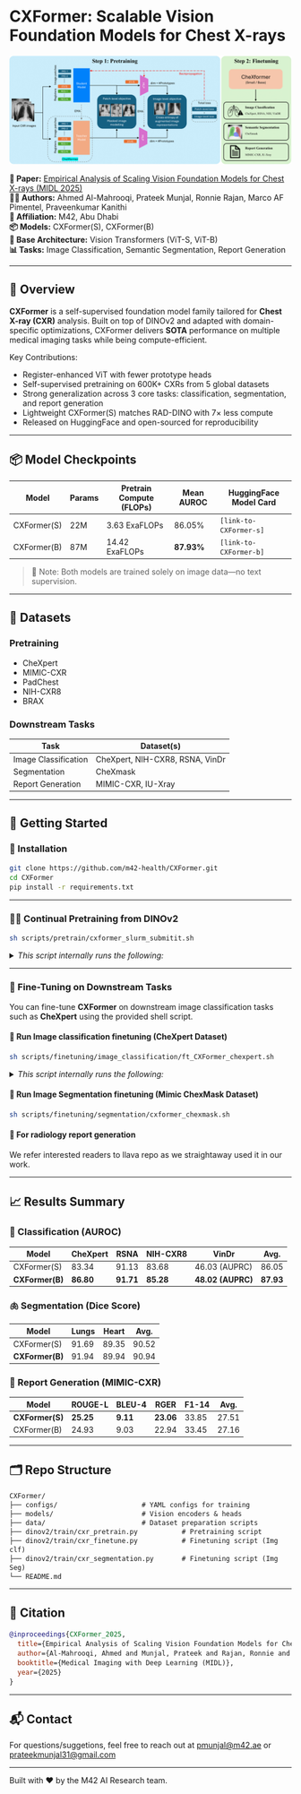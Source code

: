 # CXFormer: Scalable Vision Foundation Models for Chest X-rays

![CXFormer](figures/overview.png) <!-- Placeholder for a banner image -->

**📄 Paper:** [Empirical Analysis of Scaling Vision Foundation Models for Chest X-rays (MIDL 2025)](LINK_TO_PAPER)  
**👨‍⚕️ Authors:** Ahmed Al-Mahrooqi, Prateek Munjal, Ronnie Rajan, Marco AF Pimentel, Praveenkumar Kanithi  
**📍 Affiliation:** M42, Abu Dhabi  
**📦 Models:** CXFormer(S), CXFormer(B)  
**🧠 Base Architecture:** Vision Transformers (ViT-S, ViT-B)  
**📊 Tasks:** Image Classification, Semantic Segmentation, Report Generation

---

## 🔬 Overview

**CXFormer** is a self-supervised foundation model family tailored for **Chest X-ray (CXR)** analysis. Built on top of DINOv2 and adapted with domain-specific optimizations, CXFormer delivers **SOTA** performance on multiple medical imaging tasks while being compute-efficient.

Key Contributions:
- Register-enhanced ViT with fewer prototype heads
- Self-supervised pretraining on 600K+ CXRs from 5 global datasets
- Strong generalization across 3 core tasks: classification, segmentation, and report generation
- Lightweight CXFormer(S) matches RAD-DINO with 7× less compute
- Released on HuggingFace and open-sourced for reproducibility

---

## 📦 Model Checkpoints

| Model      | Params | Pretrain Compute (FLOPs) | Mean AUROC | HuggingFace Model Card |
|------------|--------|---------------------------|-------------|-------------------------|
| CXFormer(S)  | 22M    | 3.63 ExaFLOPs             | 86.05%      | `[link-to-CXFormer-s]`    |
| CXFormer(B)  | 87M    | 14.42 ExaFLOPs            | **87.93%**  | `[link-to-CXFormer-b]`    |

> 📌 Note: Both models are trained solely on image data—no text supervision.

---

## 🧪 Datasets

### Pretraining
- CheXpert
- MIMIC-CXR
- PadChest
- NIH-CXR8
- BRAX

### Downstream Tasks
| Task                | Dataset(s)                        |
|---------------------|-----------------------------------|
| Image Classification| CheXpert, NIH-CXR8, RSNA, VinDr   |
| Segmentation        | CheXmask                          |
| Report Generation   | MIMIC-CXR, IU-Xray                |

---

## 🚀 Getting Started

### 🔧 Installation

```bash
git clone https://github.com/m42-health/CXFormer.git
cd CXFormer
pip install -r requirements.txt
```

---

### 🏋️‍♀️ Continual Pretraining from DINOv2

```bash
sh scripts/pretrain/cxformer_slurm_submitit.sh
```
<details>
  <summary><i>This script internally runs the following:</i></summary>

```bash
export PYTORCH_CUDA_ALLOC_CONF=max_split_size_mb:256 # to reduce fragmentation

n_nodes=1

cfg_file=dinov2/configs/pretrain/chexformer_small.yaml

PYTHONPATH=. python dinov2/run/train/train.py \
--nodes $n_nodes \
--nodelist "worker-13" \
--config-file $cfg_file \
--output-dir output_ablations_new/pretrain/chexformer_small_slurm/
```
</details>

---

### 🎯 Fine-Tuning on Downstream Tasks

You can fine-tune **CXFormer** on downstream image classification tasks such as **CheXpert** using the provided shell script.

#### 🚀 Run Image classification finetuning (CheXpert Dataset)

```bash
sh scripts/finetuning/image_classification/ft_CXFormer_chexpert.sh
```
<details>
  <summary><i>This script internally runs the following:</i></summary>

```bash
export CUDA_VISIBLE_DEVICES=0
n_epochs=100
pretrained_wt="m42-health/Scan42-small"

PYTHONPATH=. deepspeed dinov2/train/cxr_finetune.py \
  --config-file dinov2/configs/downstream/classification/CXFormer_chexpert_small.yaml \
  --output-dir output_ablations_new/finetune/CXFormer_chexpert \
  --exp-name ft_CXFormer \
  --pretrained-weights $pretrained_wt \
  --model-type dinov2 \
  --num-epochs $n_epochs \
  --batch-size 10 \
  --num_workers 1 \
  --seed 7479 \
  --cls-n-layers 4 \
  --apply-avgpool \
  --clf_lr 5e-5 \
  --backbone_lr 5e-7
```

📁 Output
The fine-tuned model, logs, and metrics will be saved in:
```
output_ablations_new/finetune/CXFormer_chexpert/
```
</details>

#### 🚀 Run Image Segmentation finetuning (Mimic ChexMask Dataset)

```bash
sh scripts/finetuning/segmentation/cxformer_chexmask.sh
```

#### 🚀 For radiology report generation
We refer interested readers to llava repo as we straightaway used it in our work.

<!-- ```bash
# # Report generation
# python train_finetune.py --task report_generation --config configs/mimic_cxr_report.yaml
``` -->

---

## 📈 Results Summary

### 🩻 Classification (AUROC)
| Model       | CheXpert | RSNA | NIH-CXR8 | VinDr | Avg. |
|-------------|----------|------|----------|-------|------|
| CXFormer(S)   | 83.34    | 91.13| 83.68    | 46.03 (AUPRC) | 86.05 |
| **CXFormer(B)** | **86.80** | **91.71** | **85.28** | **48.02 (AUPRC)** | **87.93** |

### 🫁 Segmentation (Dice Score)
| Model       | Lungs | Heart | Avg. |
|-------------|-------|-------|------|
| CXFormer(S)   | 91.69 | 89.35 | 90.52 |
| **CXFormer(B)** | 91.94 | 89.94 | 90.94 |

### 📄 Report Generation (MIMIC-CXR)
| Model       | ROUGE-L | BLEU-4 | RGER | F1-14 | Avg. |
|-------------|----------|--------|------|--------|-------|
| **CXFormer(S)** | **25.25** | **9.11** | **23.06** | 33.85 | 27.51 |
| CXFormer(B)   | 24.93   | 9.03   | 22.94 | 33.45 | 27.16 |

---

## 🗂 Repo Structure

```
CXFormer/
├── configs/                     # YAML configs for training
├── models/                      # Vision encoders & heads
├── data/                        # Dataset preparation scripts
├── dinov2/train/cxr_pretrain.py           # Pretraining script
├── dinov2/train/cxr_finetune.py           # Finetuning script (Img clf)
├── dinov2/train/cxr_segmentation.py       # Finetuning script (Img Seg)
└── README.md
```

---

## 📜 Citation

```bibtex
@inproceedings{CXFormer_2025,
  title={Empirical Analysis of Scaling Vision Foundation Models for Chest X-rays},
  author={Al-Mahrooqi, Ahmed and Munjal, Prateek and Rajan, Ronnie and Pimentel, Marco AF and Kanithi, Praveenkumar},
  booktitle={Medical Imaging with Deep Learning (MIDL)},
  year={2025}
}
```

---

## 📬 Contact

For questions/suggetions, feel free to reach out at [pmunjal@m42.ae](mailto:pmunjal@m42.ae) or [prateekmunjal31@gmail.com](mailto:prateekmunjal31@gmail.com)

---

Built with ❤️ by the M42 AI Research team.